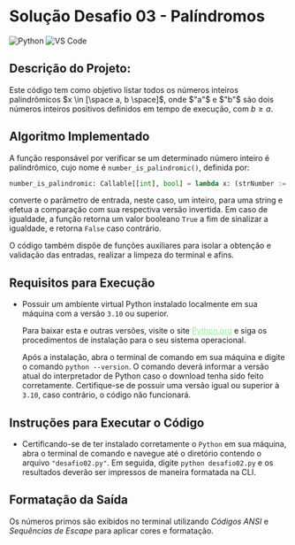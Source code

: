 # Solução Desafio 03 - Palíndromos

![Python](https://img.shields.io/badge/Python-512BD4?style=flat&logo=python&logoColor=yellow)
![VS Code](https://img.shields.io/badge/VScode-007ACC?style=flat&logo=visualstudiocode&logoColor=white)

## Descrição do Projeto:
Este código tem como objetivo listar todos os números inteiros palindrômicos $x
\in [\space a, b \space]$, onde $"a"$ e $"b"$ são dois números inteiros positivos definidos em
tempo de execução, com $b \geq a$.

## Algoritmo Implementado
A função responsável por verificar se um determinado número inteiro é palindrômico, cujo nome é `number_is_palindromic()`, definida por:

```python
number_is_palindromic: Callable[[int], bool] = lambda x: (strNumber := str(x)) == strNumber[::-1]
```

converte o parâmetro de entrada, neste caso, um inteiro, para uma string e efetua a
comparação com sua respectiva versão invertida. Em caso de igualdade, a função retorna um
valor booleano `True` a fim de sinalizar a igualdade, e retorna `False` caso contrário.

O código também dispõe de funções auxiliares para isolar a obtenção e validação das
entradas, realizar a limpeza do terminal e afins.

## Requisitos para Execução
- Possuir um ambiente virtual Python instalado localmente em sua máquina com a
versão `3.10` ou superior.

    Para baixar esta e outras versões, visite o site
    <a target="_blank" href="https://www.python.org/downloads/" style="color: lightgreen">Python.org</a> e siga os procedimentos de instalação para o
    seu sistema operacional.

    Após a instalação, abra o terminal de comando em sua máquina e digite o comando
    `python --version`. O comando deverá informar a versão atual do interpretador de
    Python caso o download tenha sido feito corretamente. Certifique-se de possuir uma
    versão igual ou superior à `3.10`, caso contrário, o código não funcionará.

## Instruções para Executar o Código
- Certificando-se de ter instalado corretamente o `Python` em sua
máquina, abra o terminal de comando e navegue até o diretório contendo o arquivo
`"desafio02.py"`. Em seguida, digite `python desafio02.py`
e os resultados deverão ser impressos de maneira formatada na CLI.

## Formatação da Saída
Os números primos são exibidos no terminal utilizando _Códigos ANSI_ e _Sequências de Escape_ para aplicar cores e formatação.
